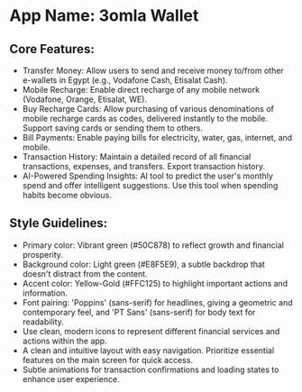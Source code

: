 # **App Name**: 3omla Wallet

## Core Features:

- Transfer Money: Allow users to send and receive money to/from other e-wallets in Egypt (e.g., Vodafone Cash, Etisalat Cash).
- Mobile Recharge: Enable direct recharge of any mobile network (Vodafone, Orange, Etisalat, WE).
- Buy Recharge Cards: Allow purchasing of various denominations of mobile recharge cards as codes, delivered instantly to the mobile. Support saving cards or sending them to others.
- Bill Payments: Enable paying bills for electricity, water, gas, internet, and mobile.
- Transaction History: Maintain a detailed record of all financial transactions, expenses, and transfers. Export transaction history.
- AI-Powered Spending Insights: AI tool to predict the user's monthly spend and offer intelligent suggestions. Use this tool when spending habits become obvious.

## Style Guidelines:

- Primary color: Vibrant green (#50C878) to reflect growth and financial prosperity.
- Background color: Light green (#E8F5E9), a subtle backdrop that doesn't distract from the content.
- Accent color: Yellow-Gold (#FFC125) to highlight important actions and information.
- Font pairing: 'Poppins' (sans-serif) for headlines, giving a geometric and contemporary feel, and 'PT Sans' (sans-serif) for body text for readability.
- Use clean, modern icons to represent different financial services and actions within the app.
- A clean and intuitive layout with easy navigation. Prioritize essential features on the main screen for quick access.
- Subtle animations for transaction confirmations and loading states to enhance user experience.